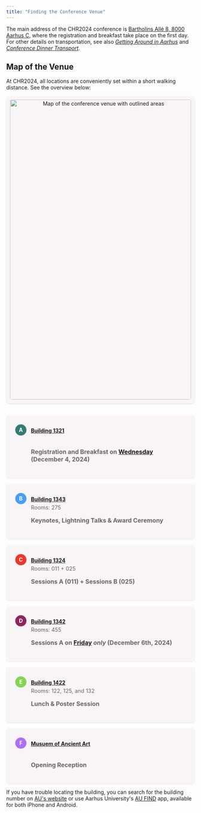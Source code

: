 ```yaml
---
title: "Finding the Conference Venue"
---
```


  <style>
    img {
        max-height: 800px;
        max-width: 100%;
    }

    figure {
        text-align: center;
        margin: 0; 
    }

    /* define map */
    .map-container {
        background: rgba(96,24,67,0.03);
        padding: 10px;
        border-radius: 10px;
        box-shadow: 0 2px 4px rgba(0,0,0,0.1);
        margin-bottom: 2rem;
        text-align: center;
    }

    .location-grid {
        display: grid;
        grid-template-columns: repeat(auto-fit, minmax(320px, 1fr));
        gap: 1rem;
        padding: 0;
        margin: 0;
    }

    .location-item {
        background: rgba(96,24,67,0.03);
        padding: 1.5rem;
        border-radius: 6px;
        box-shadow: 0 1px 3px rgba(0,0,0,0.1);
    }

    .location-marker {
        display: inline-block;
        width: 30px;
        height: 30px;
        color: white;
        text-align: center;
        line-height: 30px;
        border-radius: 50%;
        margin-right: 8px;
        font-weight: bold;
    }

    .location-name {
        font-weight: bold;
        color: #2c3e50;
        vertical-align: middle;
    }

    .location-details {
        margin-left: 42px;
        color: #666;
        font-size: 0.9rem;
        margin-top: 0rem;
    }
  </style>


The main address of the CHR2024 conference is [Bartholins Allé 8, 8000 Aarhus C](https://maps.app.goo.gl/9sM2wLpzXuNjrWNr8), where the registration and breakfast take place on the first day. For other details on transportation, see also [*Getting Around in Aarhus*](/venue/getting-around-aarhus) and [*Conference Dinner Transport*](/venue/conference-dinner#conference-dinner-transport).



## Map of the Venue
At CHR2024, all locations are conveniently set within a short walking distance. See the overview below:

<div class="map-container">
  <img src="/images/venue/AU-MAP-FESTIVAL-EDITION-26-nov-2024.jpg" alt="Map of the conference venue with outlined areas" style="width: 100%; height: auto; border-radius: 4px;">
</div>
<div class="location-grid">
  <div class="location-item">
    <span class="location-marker" style="background:#357A76">A</span>
    <span class="location-name">
      <a href="https://international.au.dk/about/contact/?b=1321#c556911" target="_blank">Building 1321</a>
    </span>
    <div class="location-details"><br><p style="font-weight:700;font-size:1rem;">Registration and Breakfast on <a href="/programme#wednesday">Wednesday</a> (December 4, 2024)</p></div>
  </div>
  <div class="location-item">
    <span class="location-marker" style="background:#479FF7;">B</span>
    <span class="location-name">
      <a href="https://international.au.dk/about/contact/?b=1343#c556911" target="_blank">Building 1343</a>
    </span>
    <div class="location-details">Rooms: 275<br><p style="font-weight:700;font-size:1rem;">Keynotes, Lightning Talks & Award Ceremony</p></div>
  </div>
  <div class="location-item">
    <span class="location-marker" style="background:#EB372A">C</span>
    <span class="location-name">
      <a href="https://international.au.dk/about/contact/?b=1324#c556911" target="_blank">Building 1324</a>
    </span>
    <div class="location-details">Rooms: 011 + 025 <br><p style="font-weight:700;font-size:1rem;">Sessions A (011) + Sessions B (025)</p></div>
  </div>
  <div class="location-item">
    <span class="location-marker" style="background:#8D265E">D</span>
    <span class="location-name">
      <a href="https://international.au.dk/about/contact/?b=1342#c556911" target="_blank">Building 1342</a>
    </span>
    <div class="location-details">Rooms: 455<br><p style="font-weight:700;font-size:1rem;">Sessions A on <a href="/programme#friday">Friday</a> <em>only</em> (December 6th, 2024)</p></div>
  </div>
  <div class="location-item">
    <span class="location-marker" style="background:#81D554">E</span>
    <span class="location-name">
      <a href="https://international.au.dk/about/contact/?b=1422#c556911" target="_blank">Building 1422</a>
    </span>
    <div class="location-details">Rooms: 122, 125, and 132<br><p style="font-weight:700;font-size:1rem;">Lunch & Poster Session</p></div>
  </div>
  <div class="location-item">
    <span class="location-marker" style="background:#AC70F7">F</span>
    <span class="location-name">
      <a href="https://maps.app.goo.gl/HfvxeNKc3PBaHMp49" target="_blanck">Musuem of Ancient Art</a>
    </span>
    <div class="location-details"><br><p style="font-weight:700;font-size:1rem;">Opening Reception</p></div>
  </div>
</div>


If you have trouble locating the building, you can search for the building number on [AU's website](https://international.au.dk/about/contact/?b=1324) or use Aarhus University's [AU FIND](https://international.au.dk/about/contact/aufind) app, available for both iPhone and Android.
